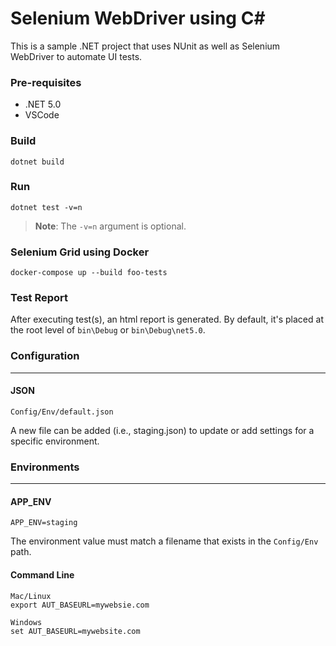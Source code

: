 # Selenium WebDriver using C#
This is a sample .NET project that uses NUnit as well as Selenium WebDriver to automate UI tests.

### Pre-requisites
*  .NET 5.0
*  VSCode

### Build
```
dotnet build
```

### Run
```
dotnet test -v=n
```
>**Note**:  The `-v=n` argument is optional.

### Selenium Grid using Docker
```
docker-compose up --build foo-tests
```

### Test Report
After executing test(s), an html report is generated.  By default, it's placed at the root level of `bin\Debug` or 
`bin\Debug\net5.0`.

### Configuration
---
#### JSON
`Config/Env/default.json`

A new file can be added (i.e., staging.json) to update or add settings for a specific environment.

### Environments
---
#### APP_ENV
```
APP_ENV=staging
```
The environment value must match a filename that exists in the `Config/Env` path.

#### Command Line
```
Mac/Linux
export AUT_BASEURL=mywebsie.com

Windows
set AUT_BASEURL=mywebsite.com
```